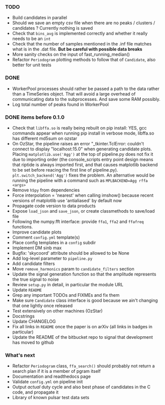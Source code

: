 ### TODO
* Build candidates in parallel
* Should we save an empty csv file when there are no peaks / clusters / candidates ? Currently nothing is saved
* Check that `bins_avg` is implemented correctly and whether it really needs to be an `int`
* Check that the number of samples mentioned in the .inf file matches what is in the .dat file. **But be careful with possible data breaks**
* More sanity checks on the input of fast_running_median()
* Refactor `Periodogram` plotting methods to follow that of `Candidate`, also better for unit tests

### DONE
* WorkerPool processes should rather be passed a path to the data rather than a TimeSeries object. That will avoid a large overhead of communicating data to the subprocesses. And save some RAM possibly.
* Log total number of peaks found in WorkerPool


### DONE items before 0.1.0
* Check that `libffa.so` is really being rebuilt on pip install: YES, gcc commands appear when running pip install in verbose mode, libffa.so has different md5sum on ozstar
* On OzStar, the pipeline raises an error "_tkinter.TclError: couldn't connect to display "localhost:15.0" when generating candidate plots. Placing `matplotlib.use('Agg')` at the top of pipeline.py does not fix it due to importing order (the console_scripts entry point design means that riptide is always imported first, and that causes matplotlib backend to be set before reacing the first line of pipeline.py). `plt.switch_backend('Agg')` fixes the problem. An alternative would be running the pipeline with a command such as `MPLBACKEND=Agg rffa <args>`
* Remove `h5py` from dependencies
* Force interpolation = 'nearest' when calling imshow() because recent versions of matplotlib use 'antialiased' by default now
* Propagate code version to data products
* Expose `load_json` and `save_json`, or create classmethods to save/load file
* Following the numpy.fft interface: provide `ffa1`, `ffa2` and `ffafreq` functions.
* Improve candidate plots
* Comment `config.yml` template(s)
* Place config templates in a `config` subdir
* Implement DM sinb max
* Bugfix: 'skycoord' attribute should be allowed to be None
* Add log-level parameter to `pipeline.py`
* Add candidate filters
* Move `remove_harmonics` param to `candidate_filters` section
* Update the signal generation function so that the amplitude represents the true signal to noise
* Review `setup.py` in detail, in particular the module URL
* Update `README`
* Grep any important TODOs and FIXMEs and fix them
* Make sure `Candidate` class interface is good because we ain't changing that one lightly once released
* Test extensively on other machines (OzStar)
* Docstrings
* Update CHANGELOG
* Fix all links in `README` once the paper is on arXiv (all links in badges in particular)
* Update the README of the bitbucket repo to signal that development has moved to github


### What's next
* Refactor `Periodogram` class, `ffa_search()` should probably not return a search plan if it is a member of pgram itself
* Documentation and readthedocs page
* Validate `config.yml` on pipeline init
* Output *actual* duty cycle and also best phase of candidates in the C code, and propagate it
* Library of known pulsar test data sets